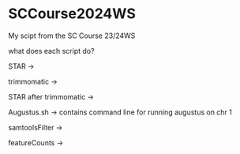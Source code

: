 # SCCourse2024WS
My scipt from the SC Course 23/24WS

what does each script do?

STAR ->

trimmomatic ->

STAR after trimmomatic ->

Augustus.sh -> contains command line for running augustus on chr 1

samtoolsFilter ->

featureCounts -> 
